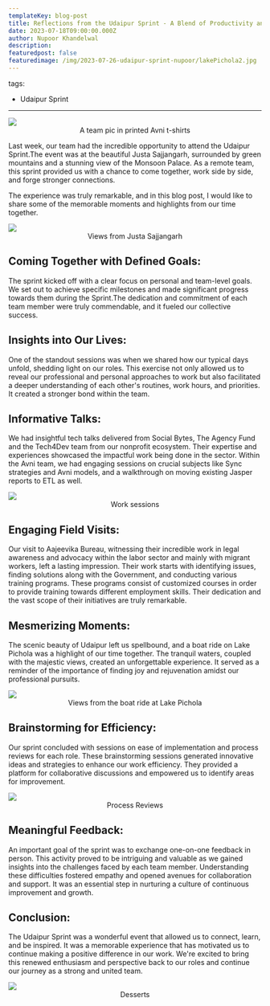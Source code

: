 ```yaml
---
templateKey: blog-post
title: Reflections from the Udaipur Sprint - A Blend of Productivity and Joy
date: 2023-07-18T09:00:00.000Z
author: Nupoor Khandelwal
description:
featuredpost: false
featuredimage: /img/2023-07-26-udaipur-sprint-nupoor/lakePichola2.jpg
---
```

tags: 
- Udaipur Sprint
---

![](/img/2023-07-26-udaipur-sprint-nupoor/Team.png)
<span style="display:flex;justify-content:center;">A team pic in printed Avni t-shirts</span>

Last week, our team had the incredible opportunity to attend the Udaipur Sprint.The event was at the beautiful Justa Sajjangarh, surrounded by green mountains and a stunning view of the Monsoon Palace. As a remote team, this sprint provided us with a chance to come together, work side by side, and forge stronger connections.

The experience was truly remarkable, and in this blog post, I would like to share some of the memorable moments and highlights from our time together.

![](/img/2023-07-26-udaipur-sprint-nupoor/ViewsFromJusta.png)
<span style="display:flex;justify-content:center;">Views from Justa Sajjangarh</span>

## Coming Together with Defined Goals:
The sprint kicked off with a clear focus on personal and team-level goals. We set out to achieve specific milestones and made significant progress towards them during the Sprint.The dedication and commitment of each team member were truly commendable, and it fueled our collective success.

## Insights into Our Lives:
One of the standout sessions was when we shared how our typical days unfold, shedding light on our roles. This exercise not only allowed us to reveal our professional and personal approaches to work but also facilitated a deeper understanding of each other's routines, work hours, and priorities. It created a stronger bond within the team.

## Informative Talks:
We had insightful tech talks delivered from Social Bytes, The Agency Fund and the Tech4Dev team from our nonprofit ecosystem. Their expertise and experiences showcased the impactful work being done in the sector. Within the Avni team, we had engaging sessions on crucial subjects like Sync strategies and Avni models, and a walkthrough on moving existing Jasper reports to ETL as well.

![](/img/2023-07-26-udaipur-sprint-nupoor/WorkSessions.png)
<span style="display:flex;justify-content:center;">Work sessions</span>

## Engaging Field Visits:
Our visit to Aajeevika Bureau, witnessing their incredible work in legal awareness and advocacy within the labor sector and mainly with migrant workers, left a lasting impression. Their work starts with identifying issues, finding solutions along with the Government, and conducting various training programs. These programs consist of customized courses in order to provide training towards different employment skills. Their dedication and the vast scope of their initiatives are truly remarkable.

## Mesmerizing Moments:
The scenic beauty of Udaipur left us spellbound, and a boat ride on Lake Pichola was a highlight of our time together. The tranquil waters, coupled with the majestic views, created an unforgettable experience. It served as a reminder of the importance of finding joy and rejuvenation amidst our professional pursuits.

![](/img/2023-07-26-udaipur-sprint-nupoor/LakePichola.png)
<span style="display:flex;justify-content:center;">Views from the boat ride at Lake Pichola</span>

## Brainstorming for Efficiency:
Our sprint concluded with sessions on ease of implementation and process reviews for each role. These brainstorming sessions generated innovative ideas and strategies to enhance our work efficiency. They provided a platform for collaborative discussions and empowered us to identify areas for improvement.

![](/img/2023-07-26-udaipur-sprint-nupoor/ProcessReview.jpg)
<span style="display:flex;justify-content:center;">Process Reviews</span>

## Meaningful Feedback:
An important goal of the sprint was to exchange one-on-one feedback in person. This activity proved to be intriguing and valuable as we gained insights into the challenges faced by each team member. Understanding these difficulties fostered empathy and opened avenues for collaboration and support. It was an essential step in nurturing a culture of continuous improvement and growth.

## Conclusion:
The Udaipur Sprint was a wonderful event that allowed us to connect, learn, and be inspired. It was a memorable experience that has motivated us to continue making a positive difference in our work. We're excited to bring this renewed enthusiasm and perspective back to our roles and continue our journey as a strong and united team.

![](/img/2023-07-26-udaipur-sprint-nupoor/Sweets.png)
<span style="display:flex;justify-content:center;">Desserts</span>
